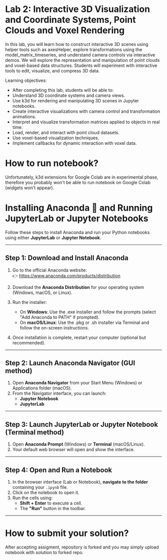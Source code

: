 # Lab 2: Interactive 3D Visualization and Coordinate Systems, Point Clouds and Voxel Rendering

In this lab, you will learn how to construct interactive 3D scenes using helper tools such as axesHelper, 
explore transformations using the model_matrix_timeseries, and understand camera controls via interactive demos.
We will explore the representation and manipulation of point clouds and voxel-based data structures. 
Students will experiment with interactive tools to edit, visualize, and compress 3D data.

Learning objectives:
- After completing this lab, students will be able to:
- Understand 3D coordinate systems and camera views.
- Use k3d for rendering and manipulating 3D scenes in Jupyter notebooks.
- Create interactive visualizations with camera control and transformation animations.
- Interpret and visualize transformation matrices applied to objects in real time.
- Load, render, and interact with point cloud datasets.
- Use voxel-based visualization techniques.
- Implement callbacks for dynamic interaction with voxel data.

# How to run notebook? 

Unfortunately, k3d extensions for Google Colab are in experimental phase, therefore you probably won't be able to run notebook on Google Colab
(widgets won't appear). 

# Installing Anaconda 🐍 and Running JupyterLab or Jupyter Notebooks

Follow these steps to install Anaconda and run your Python notebooks using either **JupyterLab** or **Jupyter Notebook**.

---

## Step 1: Download and Install Anaconda

1. Go to the official Anaconda website:  
   👉 https://www.anaconda.com/products/distribution

2. Download the **Anaconda Distribution** for your operating system (Windows, macOS, or Linux).

3. Run the installer:
   - On **Windows**: Use the .exe installer and follow the prompts (select "Add Anaconda to PATH" if prompted).
   - On **macOS/Linux**: Use the .pkg or .sh installer via Terminal and follow the on-screen instructions.

4. Once installation is complete, restart your computer (optional but recommended).

---

## Step 2: Launch Anaconda Navigator (GUI method)

1. Open **Anaconda Navigator** from your Start Menu (Windows) or Applications folder (macOS).
2. From the Navigator interface, you can launch:
   - **Jupyter Notebook**
   - **JupyterLab**

---

## Step 3: Launch JupyterLab or Jupyter Notebook (Terminal method)

1. Open **Anaconda Prompt** (Windows) or **Terminal** (macOS/Linux).
2. Your default web browser will open and show the interface.

---

## Step 4: Open and Run a Notebook

1. In the browser interface (Lab or Notebook), **navigate to the folder** containing your `.ipynb` file.
2. Click on the notebook to open it.
3. Run the cells using:
   - **Shift + Enter** to execute a cell.
   - The **"Run"** button in the toolbar.

---

# How to submit your solution?

After accepting assigment, repository is forked and you may simply upload notebook with solution to forked repo. 


 
